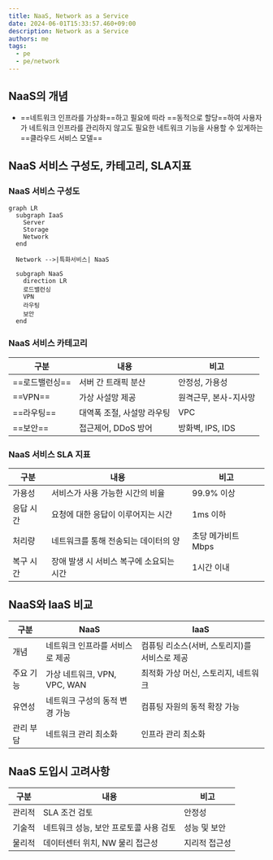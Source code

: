 ```yaml
---
title: NaaS, Network as a Service
date: 2024-06-01T15:33:57.460+09:00
description: Network as a Service
authors: me
tags:
  - pe
  - pe/network
---
```


## NaaS의 개념

- ==네트워크 인프라를 가상화==하고 필요에 따라 ==동적으로 할당==하여 사용자가 네트워크 인프라를 관리하지 않고도 필요한 네트워크 기능을 사용할 수 있게하는 ==클라우드 서비스 모델==

## NaaS 서비스 구성도, 카테고리, SLA지표

### NaaS 서비스 구성도

```mermaid
graph LR
  subgraph IaaS
    Server
    Storage
    Network
  end

  Network -->|특화서비스| NaaS

  subgraph NaaS
    direction LR
    로드밸런싱
    VPN
    라우팅
    보안
  end
```

### NaaS 서비스 카테고리

| 구분       | 내용                       | 비고                  |
| ---------- | -------------------------- | --------------------- |
| ==로드밸런싱== | 서버 간 트래픽 분산        | 안정성, 가용성        |
| ==VPN==        | 가상 사설망 제공           | 원격근무, 본사-지사망 |
| ==라우팅==     | 대역폭 조절, 사설망 라우팅 | VPC                   |
| ==보안==       | 접근제어, DDoS 방어        | 방화벽, IPS, IDS      |

### NaaS 서비스 SLA 지표

| 구분      | 내용                                     | 비고               |
| --------- | ---------------------------------------- | ------------------ |
| 가용성    | 서비스가 사용 가능한 시간의 비율         | 99.9% 이상         |
| 응답 시간 | 요청에 대한 응답이 이루어지는 시간       | 1ms 이하           |
| 처리량    | 네트워크를 통해 전송되는 데이터의 양     | 초당 메가비트 Mbps |
| 복구 시간 | 장애 발생 시 서비스 복구에 소요되는 시간 | 1시간 이내         |

## NaaS와 IaaS 비교

| 구분      | NaaS                            | IaaS                                          |
| --------- | ------------------------------- | --------------------------------------------- |
| 개념      | 네트워크 인프라를 서비스로 제공 | 컴퓨팅 리소스(서버, 스토리지)를 서비스로 제공 |
| 주요 기능 | 가상 네트워크, VPN, VPC, WAN    | 최적화 가상 머신, 스토리지, 네트워크          |
| 유연성    | 네트워크 구성의 동적 변경 가능  | 컴퓨팅 자원의 동적 확장 가능                  |
| 관리 부담 | 네트워크 관리 최소화            | 인프라 관리 최소화                            |

## NaaS 도입시 고려사항

| 구분   | 내용                                   | 비고          |
| ------ | -------------------------------------- | ------------- |
| 관리적 | SLA 조건 검토                          | 안정성        |
| 기술적 | 네트워크 성능, 보안 프로토콜 사용 검토 | 성능 및 보안  |
| 물리적 | 데이터센터 위치, NW 물리 접근성        | 지리적 접근성 |
